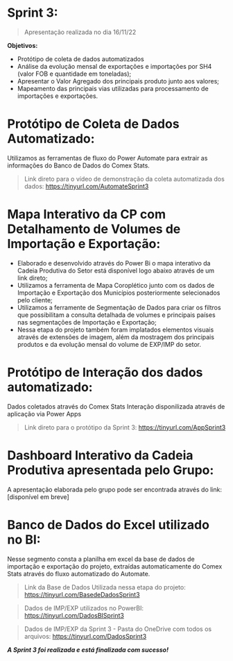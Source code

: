 # Sprint 3:
> Apresentação realizada no dia 16/11/22

**Objetivos:**
* Protótipo de coleta de dados automatizados
* Análise da evolução mensal de exportações e importações por SH4 (valor FOB e quantidade em toneladas);
* Apresentar o Valor Agregado dos principais produto junto aos valores;
* Mapeamento das principais vias utilizadas para processamento de importações e exportações.


#  Protótipo de Coleta de Dados Automatizado:
Utilizamos as ferramentas de fluxo do Power Automate para extrair as informações do Banco de Dados do Comex Stats. 
> Link direto para o vídeo de demonstração da coleta automatizada dos dados: https://tinyurl.com/AutomateSprint3

# Mapa Interativo da CP com Detalhamento de Volumes de Importação e Exportação:
* Elaborado e desenvolvido através do Power Bi o mapa interativo da Cadeia Produtiva do Setor está disponível logo abaixo através de um link direto;
* Utilizamos a ferramenta de Mapa Coroplético junto com os dados de Importação e Exportação dos Municípios posteriormente selecionados pelo cliente;
* Utilizamos a ferramente de Segmentação de Dados para criar os filtros que possibilitam a consulta detalhada de volumes e principais países nas segmentações de Importação e Exportação;
* Nessa etapa do projeto também foram implatados elementos visuais através de extensões de imagem, além da mostragem dos principais produtos e da evolução mensal do volume de EXP/IMP do setor.

# Protótipo de Interação dos dados automatizado:
Dados coletados através do Comex Stats
Interação disponilizada através de aplicação via Power Apps
> Link direto para o protótipo da Sprint 3: https://tinyurl.com/AppSprint3

# Dashboard Interativo da Cadeia Produtiva apresentada pelo Grupo: 
A apresentação elaborada pelo grupo pode ser encontrada através do link: [disponível em breve]

# Banco de Dados do Excel utilizado no BI:
Nesse segmento consta a planilha em excel da base de dados de importação e exportação do projeto, extraídas automaticamente do Comex Stats através do fluxo automatizado do Automate.
> Link da Base de Dados Utilizada nessa etapa do projeto: https://tinyurl.com/BasedeDadosSprint3

> Dados de IMP/EXP utilizados no PowerBI: https://tinyurl.com/DadosBISprint3

> Dados de IMP/EXP da Sprint 3 - Pasta do OneDrive com todos os arquivos: https://tinyurl.com/DadosSprint3




_**A Sprint 3 foi realizada e está finalizada com sucesso!**_
